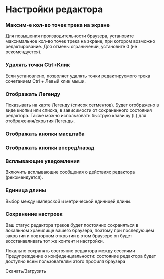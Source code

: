 # Настройки редактора

### Максим-е кол-во точек трека на экране

Для повышения производительности браузера, установите максимальное кол-во точек трека на экране, при котором возможно редактирование.
Для отмены ограничений, установите 0
(не рекомендуется).

### Удалять точки Ctrl+Клик

Если установлено, позволяет удалять точки редактируемого трека сочетанием Ctrl + Левый клик мыши.

### Отображать Легенду

Показывать на карте Легенду (список сегментов).
Будет отображено в виде кнопки или списка, в зависимости от сохраненного cостояния редактора.
Также можно использовать быструю клавишу (L) для отображения/скрытия Легенды.

### Отображать кнопки масштаба



### Отображать кнопки вперед/назад


### Всплывающие уведомления

Включить всплывающие сообщения о действиях редактора (рекомендуется).

### Единица длины

Выбор между имперской и метрической единицей длины.

### Сохранение настроек 

Ваш статус редактора треков будет постоянно сохраняться в локальном хранилище вашего браузера, поэтому при последующем закрытии и повторном открытии в этом браузере он будет восстанавливать тот же контент и настройки.

Локально сохранять состояние редактора между сессиями
Предупреждение о конфиденциальности: состояние редактора будет доступно всем пользователям этого профиля браузера 

Скачать/Загрузить